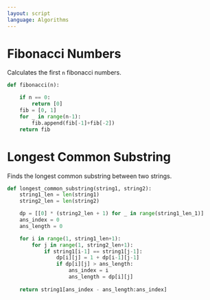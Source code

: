 ```yaml
---
layout: script
language: Algorithms
---
```


# Fibonacci Numbers

Calculates the first `n` fibonacci numbers.

```python
def fibonacci(n):

    if n == 0:
        return [0]
    fib = [0, 1]
    for _ in range(n-1):
        fib.append(fib[-1]+fib[-2])
    return fib
```

# Longest Common Substring

Finds the longest common substring between two strings.

```python
def longest_common_substring(string1, string2):
    string1_len = len(string1)
    string2_len = len(string2)

    dp = [[0] * (string2_len + 1) for _ in range(string1_len_1)]
    ans_index = 0
    ans_length = 0

    for i in range(1, string1_len+1):
        for j in range(1, string2_len+1):
            if string1[i-1] == string1[j-1]:
                dp[i][j] = 1 + dp[i-1][j-1]
                if dp[i][j] > ans_length:
                    ans_index = i
                    ans_length = dp[i][j]
    
    return string1[ans_index - ans_length:ans_index]
```
